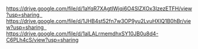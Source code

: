https://drive.google.com/file/d/1aYqR7XAgtIWjqi6O4SlZXOx3IzezETFH/view?usp=sharing  https://drive.google.com/file/d/1JHB4st52fn7w3OP9yu2LvuHXlQ1B0hBr/view?usp=sharing  https://drive.google.com/file/d/1alLALrmemdhxSY10JB0u8d4-C6PLh4cS/view?usp=sharing

